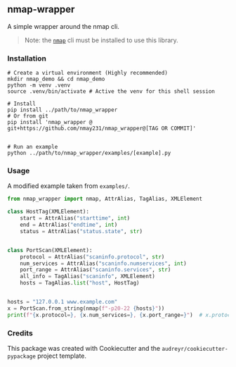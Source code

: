 ## nmap-wrapper

A simple wrapper around the nmap cli.

> Note: the [`nmap`](https://nmap.org/) cli must be installed to use this library.

### Installation

```
# Create a virtual environment (Highly recommended)
mkdir nmap_demo && cd nmap_demo
python -m venv .venv
source .venv/bin/activate # Active the venv for this shell session

# Install
pip install ../path/to/nmap_wrapper
# Or from git
pip install 'nmap_wrapper @ git+https://github.com/nmay231/nmap_wrapper@[TAG OR COMMIT]'


# Run an example
python ../path/to/nmap_wrapper/examples/[example].py
```

### Usage

A modified example taken from `examples/`.

```python
from nmap_wrapper import nmap, AttrAlias, TagAlias, XMLElement

class HostTag(XMLElement):
    start = AttrAlias("starttime", int)
    end = AttrAlias("endtime", int)
    status = AttrAlias("status.state", str)


class PortScan(XMLElement):
    protocol = AttrAlias("scaninfo.protocol", str)
    num_services = AttrAlias("scaninfo.numservices", int)
    port_range = AttrAlias("scaninfo.services", str)
    all_info = TagAlias("scaninfo", XMLElement)
    hosts = TagAlias.list("host", HostTag)


hosts = "127.0.0.1 www.example.com"
x = PortScan.from_string(nmap(f"-p20-22 {hosts}"))
print(f"{x.protocol=}, {x.num_services=}, {x.port_range=}")  # x.protocol='tcp', x.num_services=3, x.port_range='20-22'
```

### Credits

This package was created with Cookiecutter and the `audreyr/cookiecutter-pypackage` project template.
